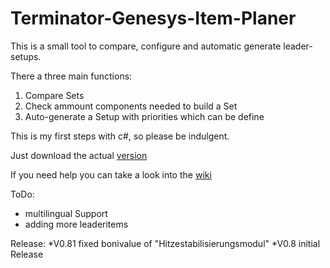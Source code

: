 # Terminator-Genesys-Item-Planer
This is a small tool to compare, configure and automatic generate leader-setups. 

There a three main functions:

1. Compare Sets
2. Check ammount components needed to build a Set
3. Auto-generate a Setup with priorities which can be define


This is my first steps with c#, so please be indulgent.


Just download the actual [version](https://github.com/JayFM38/Terminator-Genesys-Item-Planer/blob/master/Terminator%20Genesys%20Item%20Planer.exe)

If you need help you can take a look into the [wiki](https://github.com/JayFM38/Terminator-Genesys-Item-Planer/wiki)

ToDo:
- multilingual Support
- adding more leaderitems

Release:
*V0.81 fixed bonivalue of "Hitzestabilisierungsmodul"
*V0.8 initial Release
